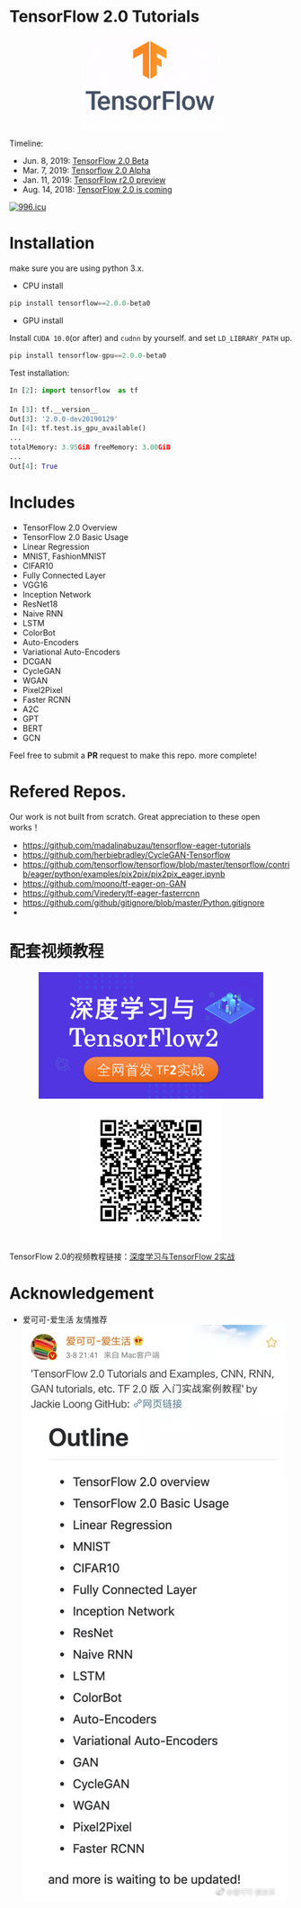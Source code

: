 # TensorFlow 2.0 Tutorials 

<p align="center">
  <img src="res/tensorflow-2.0.gif" width="250" align="middle">
</p>

Timeline:
- Jun. 8, 2019: [TensorFlow 2.0 Beta](https://twitter.com/fchollet/status/1134583289384120320)
- Mar. 7, 2019: [Tensorflow 2.0 Alpha](https://www.tensorflow.org/alpha)
- Jan. 11, 2019: [TensorFlow r2.0 preview](https://www.tensorflow.org/versions/r2.0/api_docs/python/tf)
- Aug. 14, 2018: [TensorFlow 2.0 is coming](https://groups.google.com/a/tensorflow.org/forum/#!topic/discuss/bgug1G6a89A)

[![996.icu](https://img.shields.io/badge/link-996.icu-red.svg)](https://996.icu)

# Installation

make sure you are using python 3.x.

- CPU install
```python
pip install tensorflow==2.0.0-beta0
```

- GPU install

Install `CUDA 10.0`(or after) and `cudnn` by yourself. and set `LD_LIBRARY_PATH` up.

```python
pip install tensorflow-gpu==2.0.0-beta0
```

Test installation:
```python
In [2]: import tensorflow  as tf

In [3]: tf.__version__
Out[3]: '2.0.0-dev20190129'
In [4]: tf.test.is_gpu_available()
...
totalMemory: 3.95GiB freeMemory: 3.00GiB
...
Out[4]: True

```

 
# Includes

- TensorFlow 2.0 Overview
- TensorFlow 2.0 Basic Usage
- Linear Regression
- MNIST, FashionMNIST
- CIFAR10
- Fully Connected Layer
- VGG16
- Inception Network
- ResNet18
- Naive RNN
- LSTM
- ColorBot
- Auto-Encoders
- Variational Auto-Encoders
- DCGAN
- CycleGAN
- WGAN
- Pixel2Pixel
- Faster RCNN
- A2C
- GPT
- BERT
- GCN

Feel free to submit a **PR** request to make this repo. more complete!
 



# Refered Repos.

Our work is not built from scratch. Great appreciation to these open works！

- https://github.com/madalinabuzau/tensorflow-eager-tutorials
- https://github.com/herbiebradley/CycleGAN-Tensorflow
- https://github.com/tensorflow/tensorflow/blob/master/tensorflow/contrib/eager/python/examples/pix2pix/pix2pix_eager.ipynb
- https://github.com/moono/tf-eager-on-GAN
- https://github.com/Viredery/tf-eager-fasterrcnn
- https://github.com/github/gitignore/blob/master/Python.gitignore
- 

# 配套视频教程

<p align="center">
  <a href="https://study.163.com/course/courseMain.htm?share=2&shareId=480000001847407&courseId=1209092816&_trace_c_p_k2_=dca16f8fd11a4525bac8c89f779b2cfa">
    <img src="res/cover.png" width="400">
  </a>
  
  <a href="https://study.163.com/course/courseMain.htm?share=2&shareId=480000001847407&courseId=1209092816&_trace_c_p_k2_=dca16f8fd11a4525bac8c89f779b2cfa">
    <img src="res/TF_QR_163.png">
  </a>
</p> 

TensorFlow 2.0的视频教程链接：[深度学习与TensorFlow 2实战](https://study.163.com/course/courseMain.htm?share=2&shareId=480000001847407&courseId=1209092816&_trace_c_p_k2_=dca16f8fd11a4525bac8c89f779b2cfa)


# Acknowledgement
- 爱可可-爱生活 友情推荐 ![](res/weibo.jpg)


